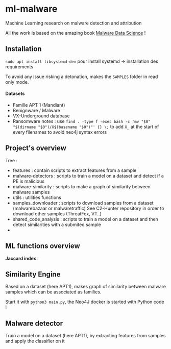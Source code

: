 # ml-malware
 Machine Learning research on malware detection and attribution

All the work is based on the amazing book [Malware Data Science](Malware.pdf) !



## Installation

`sudo apt install libsystemd-dev` pour install systemd
-> installation des requirements

To avoid any issue risking a detonation, makes the `SAMPLES` folder in read only mode.

#### Datasets

- Famille APT 1 (Mandiant)
- Benignware / Malware
- VX-Underground database
- Ransomware notes : 
use `find . -type f -exec bash -c 'mv "$0" "$(dirname "$0")/X$(basename "$0")"' {} \;` to add `X_` at the start of every filenames to avoid neo4j syntax errors

## Project's overview


Tree :
- features : contain scripts to extract features from a sample
- malware-detectors : scripts to train a model on a dataset and detect if a PE is malicious
- malware-similarity : scripts to make a graph of similarity between malware samples
- utils : utilities functions
- samples_downloader : scripts to download samples from a dataset (malwarebazaar or malwaretraffic)
  See C2-Hunter repository in order to download other samples (ThreatFox, VT..)
- shared_code_analysis : scripts to train a model on a dataset and then detect similarities with a submited sample
- 

## ML functions overview

**Jaccard index** :


## Similarity Engine

Based on a dataset (here APT1), makes graph of similarity between malware samples which can be associated as families.

Start it with `python3 main.py`, the Neo4J docker is started with Python code !

## Malware detector

Train a model on a dataset (here APT1), by extracting features from samples and apply the classifier on it

